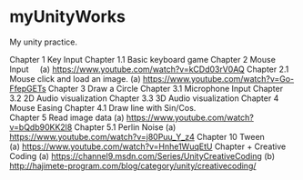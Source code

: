 # myUnityWorks
My unity practice.

Chapter 1         Key Input
Chapter 1.1       Basic keyboard game
Chapter 2        Mouse Input
     (a) https://www.youtube.com/watch?v=kCDd03rV0AQ
Chapter 2.1      Mouse click and load an image.
     (a) https://www.youtube.com/watch?v=Go-FfepGETs
Chapter 3        Draw a Circle
Chapter 3.1       Microphone Input 
Chapter 3.2     2D Audio visualization
Chapter 3.3     3D Audio visualization
Chapter 4        Mouse Easing
Chapter 4.1      Draw line with Sin/Cos.                
Chapter 5        Read image data
     (a) https://www.youtube.com/watch?v=bQdb90KK2l8
Chapter 5.1     Perlin Noise
     (a) https://www.youtube.com/watch?v=j80Puu_Y_z4
Chapter 10      Tween                                
     (a) https://www.youtube.com/watch?v=Hnhe1WuqEtU
Chapter +        Creative Coding
     (a) https://channel9.msdn.com/Series/UnityCreativeCoding
     (b) http://hajimete-program.com/blog/category/unity/creativecoding/
 
 
